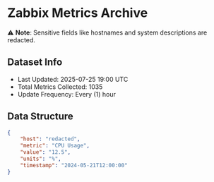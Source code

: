 # Zabbix Metrics Archive

⚠️ **Note**: Sensitive fields like hostnames and system descriptions are redacted.

## Dataset Info
- Last Updated: 2025-07-25 19:00 UTC
- Total Metrics Collected: 1035
- Update Frequency: Every (1) hour

## Data Structure
```json
{
    "host": "redacted",
    "metric": "CPU Usage",
    "value": "12.5",
    "units": "%",
    "timestamp": "2024-05-21T12:00:00"
}
```
